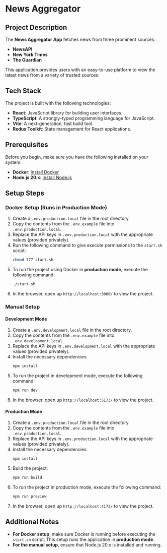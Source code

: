# News Aggregator

## Project Description

The **News Aggregator App** fetches news from three prominent sources:
- **NewsAPI**
- **New York Times**
- **The Guardian**

This application provides users with an easy-to-use platform to view the latest news from a variety of trusted sources.

## Tech Stack

The project is built with the following technologies:
- **React**: JavaScript library for building user interfaces.
- **TypeScript**: A strongly-typed programming language for JavaScript.
- **Vite**: A next-generation, fast build tool.
- **Redux Toolkit**: State management for React applications.

## Prerequisites

Before you begin, make sure you have the following installed on your system:

- **Docker**: [Install Docker](https://docs.docker.com/get-docker/)
- **Node.js 20.x**: [Install Node.js](https://nodejs.org/)

## Setup Steps

### Docker Setup (Runs in Production Mode)

1. Create a `.env.production.local` file in the root directory.
2. Copy the contents from the `.env.example` file into `.env.production.local`.
3. Replace the API keys in `.env.production.local` with the appropriate values (provided privately).
4. Run the following command to give execute permissions to the `start.sh` script:
    ```bash
    chmod 777 start.sh
    ```
5. To run the project using Docker in **production mode**, execute the following command:
    ```bash
    ./start.sh
    ```
6. In the browser, open up `http://localhost:3000/` to view the project.

### Manual Setup

#### Development Mode

1. Create a `.env.development.local` file in the root directory.
2. Copy the contents from the `.env.example` file into `.env.development.local`.
3. Replace the API keys in `.env.development.local` with the appropriate values (provided privately).
4. Install the necessary dependencies:
    ```bash
    npm install
    ```
5. To run the project in development mode, execute the following command:
    ```bash
    npm run dev
    ```
6. In the browser, open up `http://localhost:5173/` to view the project.

#### Production Mode

1. Create a `.env.production.local` file in the root directory.
2. Copy the contents from the `.env.example` file into `.env.production.local`.
3. Replace the API keys in `.env.production.local` with the appropriate values (provided privately).
4. Install the necessary dependencies:
    ```bash
    npm install
    ```
5. Build the project:
    ```bash
    npm run build
    ```
6. To run the project in production mode, execute the following command:
    ```bash
    npm run preview
    ```
7. In the browser, open up `http://localhost:4173/` to view the project.

## Additional Notes

- **For Docker setup**, make sure Docker is running before executing the `start.sh` script. This setup runs the application in **production mode**.
- **For the manual setup**, ensure that Node.js 20.x is installed and running.
